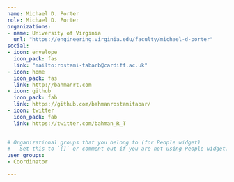 ```yaml
---
name: Michael D. Porter
role: Michael D. Porter
organizations:
- name: University of Virginia
  url: "https://engineering.virginia.edu/faculty/michael-d-porter"
social:
- icon: envelope
  icon_pack: fas
  link: "mailto:rostami-tabarb@cardiff.ac.uk"
- icon: home
  icon_pack: fas
  link: http://bahmanrt.com
- icon: github
  icon_pack: fab
  link: https://github.com/bahmanrostamitabar/
- icon: twitter
  icon_pack: fab
  link: https://twitter.com/bahman_R_T

  
# Organizational groups that you belong to (for People widget)
#   Set this to `[]` or comment out if you are not using People widget.  
user_groups:
- Coordinator

---
```

